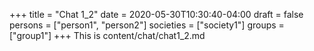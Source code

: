 +++
title = "Chat 1_2"
date = 2020-05-30T10:30:40-04:00
draft = false
persons = ["person1", "person2"]
societies = ["society1"]
groups = ["group1"]
+++
This is content/chat/chat1_2.md
